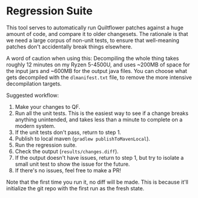 # Regression Suite

This tool serves to automatically run Quiltflower patches against a huge amount of code, and compare it to older changesets.
The rationale is that we need a large corpus of non-unit tests, to ensure that well-meaning patches don't accidentally break things elsewhere.

A word of caution when using this: Decompiling the whole thing takes roughly 12 minutes on my Ryzen 5-4500U, and uses ~200MB of space for the input jars and ~600MB for the output java files.
You can choose what gets decompiled with the `dlmanifest.txt` file, to remove the more intensive decompilation targets.

Suggested workflow:
1. Make your changes to QF.
2. Run all the unit tests. This is the easiest way to see if a change breaks anything unintended, and takes less than a minute to complete on a modern system.
3. If the unit tests don't pass, return to step 1.
4. Publish to local maven (`gradlew publishToMavenLocal`).
5. Run the regression suite.
6. Check the output (`results/changes.diff`).
7. If the output doesn't have issues, return to step 1, but try to isolate a small unit test to show the issue for the future.
8. If there's no issues, feel free to make a PR!

Note that the first time you run it, no diff will be made. This is because it'll initialize the git repo with the first run as the fresh state.